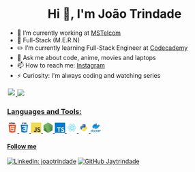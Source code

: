 <h1 align="center">Hi 👋, I'm João Trindade</h1>
<!--<h3 align="center">A developer passionate about programming</h3>-->

- 🔭  I’m currently working at [MSTelcom](https://www.mstelcom.co.ao/) 
- 🌱 Full-Stack (M.E.R.N)
- ✏️ I’m currently learning Full-Stack Engineer at [Codecademy](https://www.codecademy.com/) 
- 💬 Ask me about code, anime, movies and laptops
- 📫  How to reach me: [Instagram](https://www.instagram.com/jay_soft_99/)
- ⚡ Curiosity: I'm always coding and watching series

<div style="display:flex;">
  <a href="https://github.com/Jaytrindade">
  <img style="margin:2px;" height="180em" src="https://github-readme-stats-git-masterrstaa-rickstaa.vercel.app/api?username=Jaytrindade&show_icons=true&theme=tokyonight&include_all_commits=true&count_private=true"/>
  <img  height="180em" src="https://github-readme-stats-git-masterrstaa-rickstaa.vercel.app/api/top-langs/?username=Jaytrindade&layout=compact&langs_count=7&theme=tokyonight"/>
</div>
  
<h3 align="left">Languages and Tools:</h3>
<p align="left">
  <code><img height="24" src="https://raw.githubusercontent.com/github/explore/80688e429a7d4ef2fca1e82350fe8e3517d3494d/topics/html/html.png"></code>
  <code><img height="24" src="https://raw.githubusercontent.com/github/explore/80688e429a7d4ef2fca1e82350fe8e3517d3494d/topics/css/css.png"></code>
  <code><img height="24" src="https://raw.githubusercontent.com/github/explore/80688e429a7d4ef2fca1e82350fe8e3517d3494d/topics/javascript/javascript.png"></code>
  <code><img height="24" src="https://raw.githubusercontent.com/github/explore/80688e429a7d4ef2fca1e82350fe8e3517d3494d/topics/nodejs/nodejs.png"></code>
  <code><img height="24" src="https://raw.githubusercontent.com/github/explore/80688e429a7d4ef2fca1e82350fe8e3517d3494d/topics/typescript/typescript.png"></code>
  <code><img height="24" src="https://raw.githubusercontent.com/github/explore/80688e429a7d4ef2fca1e82350fe8e3517d3494d/topics/react/react.png"></code>
  <code><img height="24" src="https://raw.githubusercontent.com/github/explore/80688e429a7d4ef2fca1e82350fe8e3517d3494d/topics/python/python.png"></code>
  <code><img height="24" src="https://raw.githubusercontent.com/github/explore/80688e429a7d4ef2fca1e82350fe8e3517d3494d/topics/docker/docker.png"></code>
</p>

#### Follow me
[![Linkedin: joaotrindade](https://img.shields.io/badge/-Jaytrindade-blue?style=flat-square&logo=Linkedin&logoColor=white&link=https://www.linkedin.com/in/Jaytrindade/)](https://www.linkedin.com/in/joao-trindade-573588198/)
[![GitHub Jaytrindade](https://img.shields.io/github/followers/Jaytrindade?label=follow&style=social)](https://github.com/Jaytrindade)

